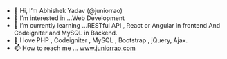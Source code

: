 - 👋 Hi, I’m Abhishek Yadav (@juniorrao)
- 👀 I’m interested in ...Web Development 
- 🌱 I’m currently learning ...RESTful API , React or Angular in frontend And Codeigniter and MySQL in Backend.
- 💞️ I love PHP , Codeigniter , MySQL , Bootstrap , jQuery, Ajax.
- 📫 How to reach me ... www.juniorrao.com

<!---
juniorrao/juniorrao is a ✨ special ✨ repository because its `README.md` (this file) appears on your GitHub profile.
You can click the Preview link to take a look at your changes.
--->
